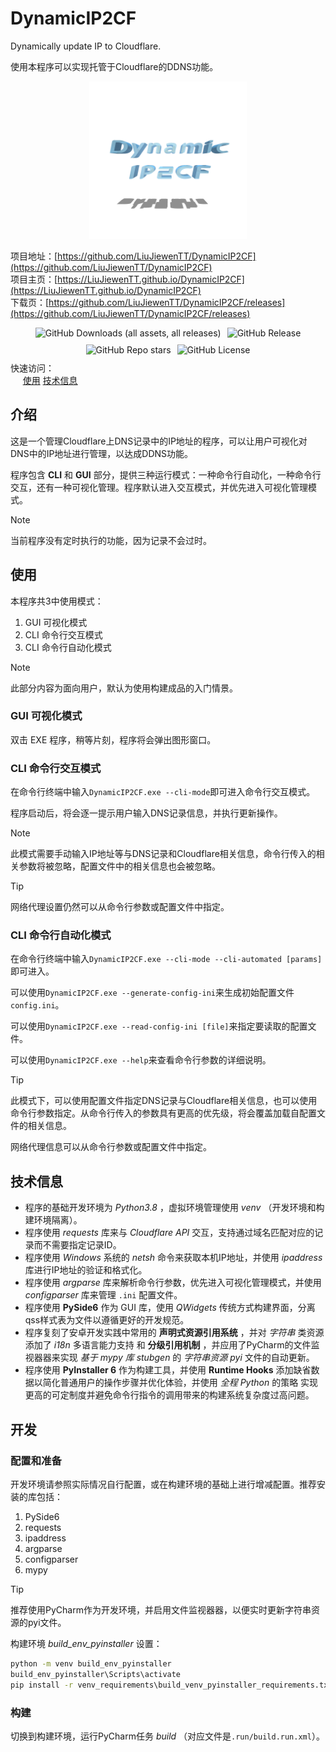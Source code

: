 # DynamicIP2CF

Dynamically update IP to Cloudflare. 

使用本程序可以实现托管于Cloudflare的DDNS功能。

<link rel="icon" href="res/assets/icon.png">


<div style="margin: auto; text-align: center;">
    <img src="res/assets/icon.png" style="max-width: 50%; max-height: 50%;" alt="DynamicIP2CF Icon.png"/>
</div>

<link rel="stylesheet" href="https://cdnjs.cloudflare.com/ajax/libs/font-awesome/6.4.0/css/all.min.css" >
<link rel="stylesheet" href="https://github.githubassets.com/assets/node_modules/@primer/primitives/dist/css/base/typography/typography.css" >
<link rel="stylesheet" href="https://github.githubassets.com/assets/node_modules/@primer/primitives/dist/css/base/size/size.css" >
<link rel="stylesheet" href="https://github.githubassets.com/assets/node_modules/@primer/primitives/dist/css/functional/themes/light.css" >
<link rel="stylesheet" href="docs/css/gh.css" >
<link rel="stylesheet" href="docs/css/main.css" >
<script src="readme.js" ></script>

<div class="go-to-top" style="display: none;">
    <i class="fas fa-arrow-up"></i>
</div>

项目地址：[https://github.com/LiuJiewenTT/DynamicIP2CF](https://github.com/LiuJiewenTT/DynamicIP2CF) <br>
项目主页：[https://LiuJiewenTT.github.io/DynamicIP2CF](https://LiuJiewenTT.github.io/DynamicIP2CF) <br>
下载页：[https://github.com/LiuJiewenTT/DynamicIP2CF/releases](https://github.com/LiuJiewenTT/DynamicIP2CF/releases) <br>

<div style="align-items: center; justify-content: center; display: flex; margin: 10px; gap: 10px; flex-wrap: wrap;">
   <img alt="GitHub Downloads (all assets, all releases)" src="https://img.shields.io/github/downloads/LiuJiewenTT/DynamicIP2CF/total">
   <img alt="GitHub Release" src="https://img.shields.io/github/v/release/LiuJiewenTT/DynamicIP2CF">
   <img alt="GitHub Repo stars" src="https://img.shields.io/github/stars/LiuJiewenTT/DynamicIP2CF">
   <img alt="GitHub License" src="https://img.shields.io/github/license/LiuJiewenTT/DynamicIP2CF">
</div>

<div class="quick-navigate">
    <span class="quick-navigate-title">快速访问：<br></span>
    <div class="quick-navigate-item-group">
        &nbsp;&nbsp;&nbsp;&nbsp;
        <span class="quick-navigate-item"><a href="#使用">使用</a></span>
        <span class="quick-navigate-item"><a href="#技术信息">技术信息</a></span>
    </div>
</div>



## 介绍

这是一个管理Cloudflare上DNS记录中的IP地址的程序，可以让用户可视化对DNS中的IP地址进行管理，以达成DDNS功能。

程序包含 **CLI** 和 **GUI** 部分，提供三种运行模式：一种命令行自动化，一种命令行交互，还有一种可视化管理。程序默认进入交互模式，并优先进入可视化管理模式。

> [!NOTE]
>
> 当前程序没有定时执行的功能，因为记录不会过时。



## 使用

本程序共3中使用模式：

1. GUI 可视化模式
2. CLI 命令行交互模式
3. CLI 命令行自动化模式

> [!NOTE]
> 
> 此部分内容为面向用户，默认为使用构建成品的入门情景。

### GUI 可视化模式

双击 EXE 程序，稍等片刻，程序将会弹出图形窗口。

### CLI 命令行交互模式

在命令行终端中输入`DynamicIP2CF.exe --cli-mode`即可进入命令行交互模式。

程序启动后，将会逐一提示用户输入DNS记录信息，并执行更新操作。

> [!NOTE]
> 
> 此模式需要手动输入IP地址等与DNS记录和Cloudflare相关信息，命令行传入的相关参数将被忽略，配置文件中的相关信息也会被忽略。

> [!TIP]
> 
> 网络代理设置仍然可以从命令行参数或配置文件中指定。

### CLI 命令行自动化模式

在命令行终端中输入`DynamicIP2CF.exe --cli-mode --cli-automated [params]`即可进入。

可以使用`DynamicIP2CF.exe --generate-config-ini`来生成初始配置文件`config.ini`。

可以使用`DynamicIP2CF.exe --read-config-ini [file]`来指定要读取的配置文件。

可以使用`DynamicIP2CF.exe --help`来查看命令行参数的详细说明。

> [!TIP]
> 
> 此模式下，可以使用配置文件指定DNS记录与Cloudflare相关信息，也可以使用命令行参数指定。从命令行传入的参数具有更高的优先级，将会覆盖加载自配置文件的相关信息。
> 
> 网络代理信息可以从命令行参数或配置文件中指定。

## 技术信息

- 程序的基础开发环境为 *Python3.8* ，虚拟环境管理使用 *venv* （开发环境和构建环境隔离）。
- 程序使用 *requests* 库来与 *Cloudflare API* 交互，支持通过域名匹配对应的记录而不需要指定记录ID。
- 程序使用 *Windows* 系统的 *netsh* 命令来获取本机IP地址，并使用 *ipaddress* 库进行IP地址的验证和格式化。
- 程序使用 *argparse* 库来解析命令行参数，优先进入可视化管理模式，并使用 *configparser* 库来管理 `.ini` 配置文件。
- 程序使用 **PySide6** 作为 GUI 库，使用 *QWidgets* 传统方式构建界面，分离qss样式表为文件以遵循更好的开发规范。
- 程序复刻了安卓开发实践中常用的 **声明式资源引用系统** ，并对 *字符串* 类资源添加了 *i18n* 多语言能力支持 和 **分级引用机制** ，并应用了PyCharm的文件监视器器来实现 *基于 mypy 库 stubgen* 的 *字符串资源 pyi* 文件的自动更新。
- 程序使用 **PyInstaller 6** 作为构建工具，并使用 **Runtime Hooks** 添加缺省数据以简化普通用户的操作步骤并优化体验，并使用 *全程 Python* 的策略 实现更高的可定制度并避免命令行指令的调用带来的构建系统复杂度过高问题。

## 开发

### 配置和准备

开发环境请参照实际情况自行配置，或在构建环境的基础上进行增减配置。推荐安装的库包括：

1. PySide6
2. requests
3. ipaddress
4. argparse
5. configparser
6. mypy

> [!TIP]
> 
> 推荐使用PyCharm作为开发环境，并启用文件监视器器，以便实时更新字符串资源的pyi文件。

构建环境 *build_env_pyinstaller* 设置：

``` cmd
python -m venv build_env_pyinstaller
build_env_pyinstaller\Scripts\activate
pip install -r venv_requirements\build_venv_pyinstaller_requirements.txt
```

### 构建

切换到构建环境，运行PyCharm任务 *build* （对应文件是`.run/build.run.xml`）。

